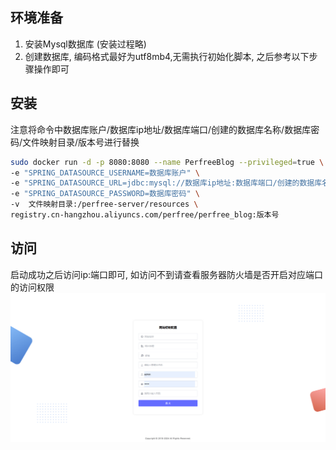 ## 环境准备
1. 安装Mysql数据库 (安装过程略)
2. 创建数据库, 编码格式最好为utf8mb4,无需执行初始化脚本, 之后参考以下步骤操作即可

## 安装
注意将命令中数据库账户/数据库ip地址/数据库端口/创建的数据库名称/数据库密码/文件映射目录/版本号进行替换
```bash
sudo docker run -d -p 8080:8080 --name PerfreeBlog --privileged=true \
-e "SPRING_DATASOURCE_USERNAME=数据库账户" \
-e "SPRING_DATASOURCE_URL=jdbc:mysql://数据库ip地址:数据库端口/创建的数据库名称?useSSL=false&allowPublicKeyRetrieval=true&useUnicode=true&characterEncoding=UTF-8&nullCatalogMeansCurrent=true" \
-e "SPRING_DATASOURCE_PASSWORD=数据库密码" \
-v  文件映射目录:/perfree-server/resources \
registry.cn-hangzhou.aliyuncs.com/perfree/perfree_blog:版本号
```

## 访问
启动成功之后访问ip:端口即可, 如访问不到请查看服务器防火墙是否开启对应端口的访问权限
![init](./images/1732155174095.jpg)